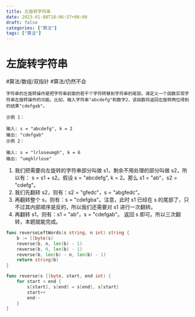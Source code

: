 ```yaml
---
title: 左旋转字符串
date: 2023-01-08T18:06:57+08:00
draft: false
categories: ["算法"]
tags: ["算法"]
---
```


# 左旋转字符串
#算法/数组/双指针
#算法/仍然不会


```
字符串的左旋转操作是把字符串前面的若干个字符转移到字符串的尾部。请定义一个函数实现字符串左旋转操作的功能。比如，输入字符串"abcdefg"和数字2，该函数将返回左旋转两位得到的结果"cdefgab"。

示例 1：

输入: s = "abcdefg", k = 2
输出: "cdefgab"
示例 2：

输入: s = "lrloseumgh", k = 6
输出: "umghlrlose"
```

1. 我们把需要向左旋转的字符串部分叫做 s1，剩余不用处理的部分叫做 s2，所以有： s = s1 + s2。假设 s = "abcdefg", k = 2。那么 s1 = "ab"，s2 = "cdefg"。
2. 我们先翻转 s2，则有：s2 = "gfedc"，s = "abgfedc"。
3. 再翻转整个 s，则有：s = "cdefgba"。注意，此时 s1 已经在 s 的尾部了，只不过其内部顺序是反的，所以我们还需要对 s1 进行一次翻转。
4. 再翻转 s1，则有：s1 = "ab"，s = "cdefgab"。
返回 s 即可。所以三次翻转，本题就能完成。


```go
func reverseLeftWords(s string, n int) string {
    b := []byte(s)
    reverse(b, n, len(b) - 1)
    reverse(b, 0, len(b) - 1)
    reverse(b, len(b) - n, len(b) - 1)
    return string(b)
}

func reverse(s []byte, start, end int) {
    for start < end {
        s[start], s[end] = s[end], s[start]
        start++
        end--
    }
}
```